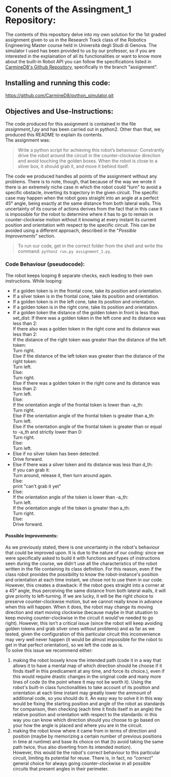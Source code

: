 Conents of the Assingment_1 Repository:
==========================================

The contents of this repository delve into my own solution for the 1st graded assignment given to us in the Research Track class of the Robotics Engineering Master course held in Università degli Studi di Genova. The simulator I used has been provided to us by our professor, so if you are interested in the explaination of all its functionalities or want to know more about the built-in Robot API you can follow the specifications listed in [CarmineD8's Github Repository](https://github.com/CarmineD8/python_simulator), specifically in the branch "assignment".

Installing and running this code:
------------------------------------

https://github.com/CarmineD8/python_simulator.git

## Objectives and Use-Instructions:

The code produced for this assignment is contained in the file *assignment_1.py* and has been carried out in python2. Other than that, we produced this README to explain its contents.  
The assignment was:  
> Write a python script for achieving this robot’s behaviour:
> Constrantly drive the robot around the circuit in the counter-clockwise direction and
> avoid touching the golden boxes. When the robot is close to a silver box, it should 
> grab it, and move it behind itself.

The code we produced handles all points of the assignment without any problems. There is to note, though, that because of the way we wrote it there is an extremely niche case in which the robot could "turn" to avoid a specific obstacle, inverting its trajectory in the given circuit. The specific case may happen when the robot goes straight into an angle at a perfect 45° angle, being exactly at the same distance from both lateral walls. This uncertainty of its course of actions derives from the fact that in this case it is impossible for the robot to determine where it has to go to remain in counter-clockwise motion without it knowing at every instant its current position and orientation with respect tp the specific circuit. This can be avoided using a different approach, described in the "*Possible Improvements*" section.

> To run our code, get in the correct folder from the shell and write the command: `python2 run.py assignment_1.py`.

### Code Behaviour (pseudocode):

The robot keeps looping 8 separate checks, each leading to their own instructions. 
While looping:
- If a golden token is in the frontal cone, take its position and orientation. 
- If a silver token is in the frontal cone, take its position and orientation.
- If a golden token is in the left cone, take its position and orientation. 
- If a golden token is in the right cone, take its position and orientation.
- If a golden token the distance of the golden token in front is less than set_dist:
        If there was a golden token in the left cone and its distance was less than 2:  
         If there also was a golden token in the right cone and its distance was less than 2:  
          If the distance of the right token was greater than the distance of the left token:  
           Turn right.  
          Else if the distance of the left token was greater than the distance of the right token:  
           Turn left.  
         Else:  
          Turn right.  
        Else if there was a golden token in the right cone and its distance was less than 2:  
         Turn left.  
        Else:  
         If the orientation angle of the frontal token is lower than -a_th:  
          Turn right.  
         Else if the orientation angle of the frontal token is greater than a_th:  
          Turn left.  
         Else if the orientation angle of the frontal token is greater than or equal to -a_th and strictly lower than 0:  
          Turn right.  
         Else:  
          Turn left.  
- Else if no silver token has been detected:  
        Drive forward.  
- Else if there was a silver token and its distance was less than d_th:  
        If you can grab it:  
         Turn around, release it, then turn around again.  
        Else:  
         print "can't grab it yet"  
- Else:  
        If the orientation angle of the token is lower than -a_th:  
         Turn left.  
        If the orientation angle of the token is greater than a_th:  
         Turn right.  
        Else:  
         Drive forward.

#### Possible Improvements:

As we previously stated, there is one uncertainty in the robot's behaviour that could be improved upon. It is due to the nature of our coding: since we were specifically asked to build it with functions and types of instructions seen during the course, we didn't use all the characteristics of the robot written in the file containing its class definition. For this reason, even if the class robot provides the possibility to know the robot-instance's position and orientation at each time instant, we chose not to use them in our code. However, this creates a drawback: if the robot goes straight into a corner at a 45° angle, thus perceiving the same distance from both lateral walls, it will give priority to left-turning. If we are lucky, it will be the right choice to preserve counter-clockwise motion, but we cannot really know in advance when this will happen. When it does, the robot may change its moving direction and start moving clockwise (because maybe in that situation to keep moving counter-clockwise in the circuit it would've needed to go right). However, this isn't a critical issue (since the robot will keep avoiding golden tokens and grab silver ones without problems) and as far as we tested, given the configuration of this particular circuit this inconvenience may very well never happen (it would be almost impossible for the robot to get in that perfect orientation), so we left the code as is.  
To solve this issue we recommend either:
1. making the robot loosely know the intended path (code it in a way that allows it to have a mental map of which direction should he choose if it finds itself in this predicament at any time, and force its choice.), even if this would require drastic changes in the original code and many more lines of code (to the point where it may not be worth it). Using the robot's built-in class functionalities to take account of its position and orientation at each time instant may greatly lower the ammount of additional code, so you should do it. An easy way to solve it in this way would be fixing the starting position and  angle of the robot as standards for comparison, then checking (each time it finds itself in an angle) the relative position and orientation with respect to the standards: in this way you can know which direction should you choose to go based on your how the angle is placed and where you are in the circuit.
2. making the robot know where it came from in terms of direction and position (maybe by memorizing a certain number of previous positions in time at runtime) and base its choice on that (to avoid taking the same path twice, thus also diverting from its intended motion).  
However, this would tie the robot's correct behaviour to this particular circuit, limiting its potential for reuse. There is, in fact, no *"correct"* general choice for always going counter-clockwise in all possible circuits that present angles in their perimeter.




